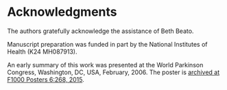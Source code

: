 # Acknowledgments

The authors gratefully acknowledge the assistance of Beth Beato.

Manuscript preparation was funded in part by the National Institutes of Health (K24 MH087913).

An early summary of this work was presented at the World Parkinson Congress, Washington, DC, USA, February, 2006. The poster is [archived at F1000 Posters 6:268, 2015](http://f1000.com/posters/browse/summary/1097795 "F1000Posters 6:268, 2015").